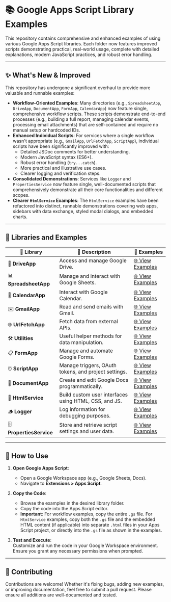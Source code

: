 # 📚 Google Apps Script Library Examples

This repository contains comprehensive and enhanced examples of using various Google Apps Script libraries. Each folder now features improved scripts demonstrating practical, real-world usage, complete with detailed explanations, modern JavaScript practices, and robust error handling.

---

## ✨ What's New & Improved

This repository has undergone a significant overhaul to provide more valuable and runnable examples:

-   **Workflow-Oriented Examples**: Many directories (e.g., `SpreadsheetApp`, `DriveApp`, `DocumentApp`, `FormApp`, `CalendarApp`) now feature single, comprehensive workflow scripts. These scripts demonstrate end-to-end processes (e.g., building a full report, managing calendar events, processing email attachments) that are self-contained and require no manual setup or hardcoded IDs.
-   **Enhanced Individual Scripts**: For services where a single workflow wasn't appropriate (e.g., `GmailApp`, `UrlFetchApp`, `ScriptApp`), individual scripts have been significantly improved with:
    *   Detailed JSDoc comments for better understanding.
    *   Modern JavaScript syntax (ES6+).
    *   Robust error handling (`try...catch`).
    *   More practical and illustrative use cases.
    *   Clearer logging and verification steps.
-   **Consolidated Demonstrations**: Services like `Logger` and `PropertiesService` now feature single, well-documented scripts that comprehensively demonstrate all their core functionalities and different scopes.
-   **Clearer `HtmlService` Examples**: The `HtmlService` examples have been refactored into distinct, runnable demonstrations covering web apps, sidebars with data exchange, styled modal dialogs, and embedded charts.

---

## 🚀 Libraries and Examples

| 🔧 **Library**         | 📝 **Description**                                | 🔗 **Examples**                                                           |
|-------------------------|--------------------------------------------------|---------------------------------------------------------------------------|
| 📂 **DriveApp**        | Access and manage Google Drive.                 | [🌐 View Examples](./DriveApp/README.md)                                  |
| 📊 **SpreadsheetApp**  | Manage and interact with Google Sheets.         | [🌐 View Examples](./SpreadsheetApp/README.md)                            |
| 📅 **CalendarApp**     | Interact with Google Calendar.                  | [🌐 View Examples](./CalendarApp/README.md)                               |
| ✉️ **GmailApp**        | Read and send emails with Gmail.                | [🌐 View Examples](./GmailApp/README.md)                                  |
| 🌐 **UrlFetchApp**     | Fetch data from external APIs.                  | [🌐 View Examples](./UrlFetchApp/README.md)                               |
| 🛠️ **Utilities**       | Useful helper methods for data manipulation.    | [🌐 View Examples](./Utilities/README.md)                                 |
| 📋 **FormApp**         | Manage and automate Google Forms.               | [🌐 View Examples](./FormApp/README.md)                                   |
| ⏰ **ScriptApp**       | Manage triggers, OAuth tokens, and project settings.| [🌐 View Examples](./ScriptApp/README.md)                                 |
| 📄 **DocumentApp**     | Create and edit Google Docs programmatically.    | [🌐 View Examples](./DocumentApp/README.md)                               |
| 🎨 **HtmlService**     | Build custom user interfaces using HTML, CSS, and JS.| [🌐 View Examples](./HtmlService/README.md)                               |
| 🪵 **Logger**          | Log information for debugging purposes.          | [🌐 View Examples](./Logger/README.md)                                    |
| 🗄️ **PropertiesService**| Store and retrieve script settings and user data. | [🌐 View Examples](./PropertiesService/README.md)                         |

---

## 🎯 How to Use

1. **Open Google Apps Script**:  
   - Open a Google Workspace app (e.g., Google Sheets, Docs).
   - Navigate to **Extensions > Apps Script**.

2. **Copy the Code**:  
   - Browse the examples in the desired library folder.
   - Copy the code into the Apps Script editor.
   - **Important**: For workflow examples, copy the entire `.gs` file. For `HtmlService` examples, copy both the `.gs` file and the embedded HTML content (if applicable) into separate `.html` files in your Apps Script project, or directly into the `.gs` file as shown in the examples.

3. **Test and Execute**:  
   Customize and run the code in your Google Workspace environment. Ensure you grant any necessary permissions when prompted.

---

## 🤝 Contributing

Contributions are welcome! Whether it's fixing bugs, adding new examples, or improving documentation, feel free to submit a pull request. Please ensure all additions are well-documented and tested.